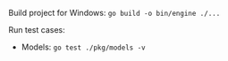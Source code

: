 Build project for Windows:
`go build -o bin/engine ./...`

Run test cases:
- Models: `go test ./pkg/models -v`
